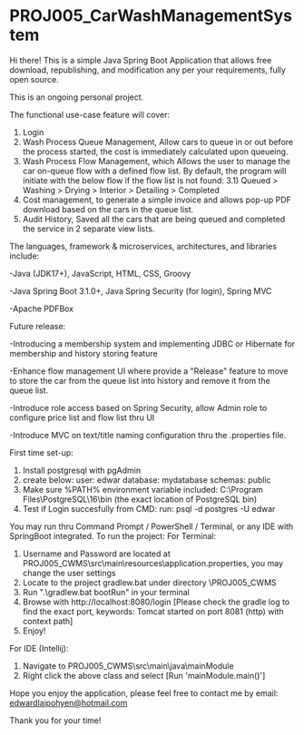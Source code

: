 # PROJ005_CarWashManagementSystem

Hi there! This is a simple Java Spring Boot Application that allows free download, republishing, and modification any per your requirements, fully open source.

This is an ongoing personal project.

The functional use-case feature will cover:
1) Login
2) Wash Process Queue Management, Allow cars to queue in or out before the process started, the cost is immediately calculated upon queueing.
3) Wash Process Flow Management, which Allows the user to manage the car on-queue flow with a defined flow list. By default, the program will initiate with the below flow if the flow list is not found:
3.1) Queued > Washing > Drying > Interior > Detailing > Completed
4) Cost management, to generate a simple invoice and allows pop-up PDF download based on the cars in the queue list.
5) Audit History, Saved all the cars that are being queued and completed the service in 2 separate view lists.


The languages, framework & microservices, architectures, and libraries include:

-Java (JDK17+), JavaScript, HTML, CSS, Groovy

-Java Spring Boot 3.1.0+, Java Spring Security (for login), Spring MVC

-Apache PDFBox


Future release:

-Introducing a membership system and implementing JDBC or Hibernate for membership and history storing feature

-Enhance flow management UI where provide a "Release" feature to move to store the car from the queue list into history and remove it from the queue list.

-Introduce role access based on Spring Security, allow Admin role to configure price list and flow list thru UI

-Introduce MVC on text/title naming configuration thru the .properties file.

First time set-up:
1) Install postgresql with pgAdmin
2) create below:
	user: edwar
	database: mydatabase
	schemas: public
3) Make sure %PATH% environment variable included: C:\Program Files\PostgreSQL\16\bin (the exact location of PostgreSQL bin)
3) Test if Login succesfully from CMD:
	run: psql -d postgres -U edwar

You may run thru Command Prompt / PowerShell / Terminal, or any IDE with SpringBoot integrated.
To run the project:
For Terminal:
1) Username and Password are located at PROJ005_CWMS\src\main\resources\application.properties, you may change the user settings
2) Locate to the project gradlew.bat under directory \PROJ005_CWMS
3) Run ".\gradlew.bat bootRun" in your terminal
4) Browse with http://localhost:8080/login [Please check the gradle log to find the exact port, keywords: Tomcat started on port 8081 (http) with context path]
5) Enjoy!

For IDE (Intellij):
1) Navigate to PROJ005_CWMS\src\main\java\mainModule
2) Right click the above class and select [Run 'mainModule.main()']

Hope you enjoy the application, please feel free to contact me by email: edwardlaipohyen@hotmail.com

Thank you for your time!
